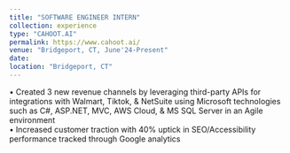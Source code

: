 ```yaml
---
title: "SOFTWARE ENGINEER INTERN"
collection: experience
type: "CAHOOT.AI"
permalink: https://www.cahoot.ai/
venue: "Bridgeport, CT, June'24-Present"
date:
location: "Bridgeport, CT"
---
```


• Created 3 new revenue channels by leveraging third-party APIs for integrations with Walmart, Tiktok, & NetSuite
using Microsoft technologies such as C#, ASP.NET, MVC, AWS Cloud, & MS SQL Server in an Agile environment <br>
• Increased customer traction with 40% uptick in SEO/Accessibility performance tracked through Google analytics
